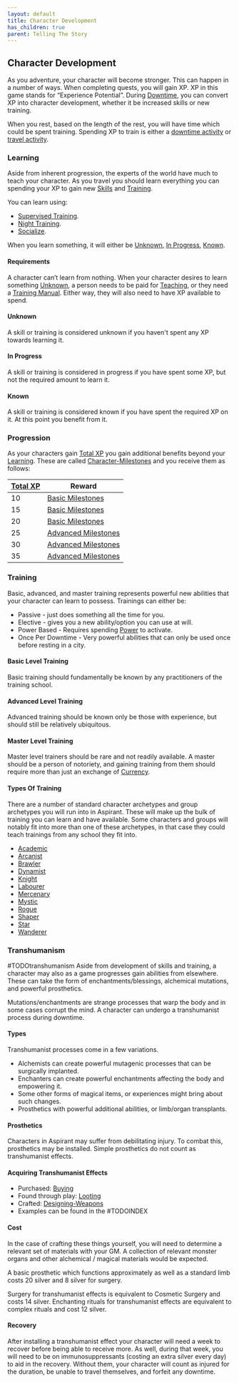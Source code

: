 ```yaml
---
layout: default
title: Character Development
has_children: true
parent: Telling The Story
---
```

## Character Development
As you adventure, your character will become stronger. This can happen in a number of ways. When completing quests, you will gain XP. XP in this game stands for “Experience Potential”. During [Downtime](Telling-The-Story#Downtime), you can convert XP into character development, whether it be increased skills or new training.

When you rest, based on the length of the rest, you will have time which could be spent training. Spending XP to train is either a [downtime activity](Activities#Downtime%20Activity) or [travel activity](Activities#Travel%20Activity).

### Learning
Aside from inherent progression, the experts of the world have much to teach your character. As you travel you should learn everything you can spending your XP to gain new [Skills](Skills) and [Training](#Training).

You can learn using:
* [Supervised Training](Activities#Supervised%20Learning).
* [Night Training](Activities#Night%20Learning).
* [Socialize](Activities#Socialize).

When you learn something, it will either be [Unknown](#Unknown), [In Progress](#In%20Progress), [Known](#Known).

#### Requirements
A character can’t learn from nothing. When your character desires to learn something [Unknown](#Unknown), a person needs to be paid for [Teaching](Services#Teaching), or they need a [Training Manual](Example-Gear#Training%20Manual). Either way, they will also need to have XP available to spend.

#### Unknown
A skill or training is considered unknown if you haven't spent any XP towards learning it.

#### In Progress
A skill or training is considered in progress if you have spent some XP, but not the required amount to learn it.

#### Known
A skill or training is considered known if you have spent the required XP on it. At this point you benefit from it.

### Progression
As your characters gain [Total XP](Stats#Total%20XP) you gain additional benefits beyond your [Learning](#Learning). These are called [Character-Milestones](Character-Milestones) and you receive them as follows:

| [Total XP](Stats#Total%20XP) | Reward                                                            |
| ---------------------------- | ----------------------------------------------------------------- |
| 10                           | [Basic Milestones](Character-Milestones#Basic%20Milestones)       |
| 15                           | [Basic Milestones](Character-Milestones#Basic%20Milestones)       |
| 20                           | [Basic Milestones](Character-Milestones#Basic%20Milestones)       |
| 25                           | [Advanced Milestones](Character-Milestones#Advanced%20Milestones) |
| 30                           | [Advanced Milestones](Character-Milestones#Advanced%20Milestones) |
| 35                           | [Advanced Milestones](Character-Milestones#Advanced%20Milestones) | 

### Training
Basic, advanced, and master training represents powerful new abilities that your character can learn to possess. Trainings can either be:
* Passive - just does something all the time for you.
* Elective - gives you a new ability/option you can use at will.
* Power Based - Requires spending [Power](Stats#Max%20Power) to activate.
* Once Per Downtime - Very powerful abilities that can only be used once before resting in a city.

#### Basic Level Training
Basic training should fundamentally be known by any practitioners of the training school.

#### Advanced Level Training
Advanced training should be known only be those with experience, but should still be relatively ubiquitous.

#### Master Level Training
Master level trainers should be rare and not readily available. A master should be a person of notoriety, and gaining training from them should require more than just an exchange of [Currency](Equipment#Currency).

#### Types Of Training
There are a number of standard character archetypes and group archetypes you will run into in Aspirant. These will make up the bulk of training you can learn and have available. Some characters and groups will notably fit into more than one of these archetypes, in that case they could teach trainings from any school they fit into.
* [Academic](Academic)
* [Arcanist](Arcanist)
* [Brawler](Brawler)
* [Dynamist](Dynamist)
* [Knight](Knight)
* [Labourer](Labourer)
* [Mercenary](Mercenary)
* [Mystic](Mystic)
* [Rogue](Rogue)
* [Shaper](Shaper)
* [Star](Star)
* [Wanderer](Wanderer)

### Transhumanism
#TODOtranshumanism 
Aside from development of skills and training, a character may also as a game progresses gain abilities from elsewhere. These can take the form of enchantments/blessings, alchemical mutations, and powerful prosthetics.

Mutations/enchantments are strange processes that warp the body and in some cases corrupt the mind. A character can undergo a transhumanist process during downtime.

#### Types
Transhumanist processes come in a few variations. 
- Alchemists can create powerful mutagenic processes that can be surgically implanted.
- Enchanters can create powerful enchantments affecting the body and empowering it.
- Some other forms of magical items, or experiences might bring about such changes.
- Prosthetics with powerful additional abilities, or limb/organ transplants.

#### Prosthetics
Characters in Aspirant may suffer from debilitating injury. To combat this, prosthetics may be installed. Simple prosthetics do not count as transhumanist effects.

#### Acquiring Transhumanist Effects
* Purchased: [Buying](#Buying)
* Found through play: [Looting](Equipment#Looting)
* Crafted: [Designing-Weapons](Designing-Weapons)
* Examples can be found in the #TODOINDEX 

#### Cost
In the case of crafting these things yourself, you will need to determine a relevant set of materials with your GM. A collection of relevant monster organs and other alchemical / magical materials would be expected.

A basic prosthetic which functions approximately as well as a standard limb costs 20 silver and 8 silver for surgery.

Surgery for transhumanist effects is equivalent to Cosmetic Surgery and costs 14 silver. Enchanting rituals for transhumanist effects are equivalent to complex rituals and cost 12 silver.

#### Recovery
After installing a transhumanist effect your character will need a week to recover before being able to receive more. As well, during that week, you will need to be on immunosuppressants (costing an extra silver every day) to aid in the recovery. Without them, your character will count as injured for the duration, be unable to travel themselves, and forfeit any downtime.